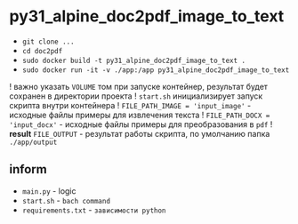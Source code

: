 # py31_alpine_doc2pdf_image_to_text

+ `git clone ...`
+ `cd doc2pdf`
+ `sudo docker build -t py31_alpine_doc2pdf_image_to_text .`
+ `sudo docker run -it -v ./app:/app py31_alpine_doc2pdf_image_to_text`

! важно указать `VOLUME` том при запуске контейнер, результат будет сохранен в директории проекта
! `start.sh` инициализирует запуск скрипта внутри контейнера
! `FILE_PATH_IMAGE = 'input_image'` - исходные файлы примеры для извлечения текста
! `FILE_PATH_DOCX = 'input_docx'` - исходные файлы примеры для преобразования в `pdf`
! __result__ `FILE_OUTPUT` - результат работы скрипта, по умолчанию папка `./app/output`

## inform

+ `main.py` - logic
+ `start.sh` - `bach command`
+ `requirements.txt` - `зависимости python`
